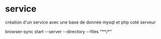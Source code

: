# service
création d'un service avec une base de donnée mysql et php coté serveur 

browser-sync start --server --directory --files "**/*"
